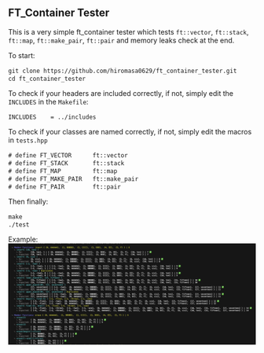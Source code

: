 ## FT_Container Tester

This is a very simple ft_container tester which tests `ft::vector`, `ft::stack`, `ft::map`, `ft::make_pair`, `ft::pair` and memory leaks check at the end.

To start:
```
git clone https://github.com/hiromasa0629/ft_container_tester.git
cd ft_container_tester
```
To check if your headers are included correctly, if not, simply edit the `INCLUDES` in the `Makefile`:
```
INCLUDES	= ../includes
```
To check if your classes are named correctly, if not, simply edit the macros in `tests.hpp`
```
# define FT_VECTOR		ft::vector
# define FT_STACK		ft::stack
# define FT_MAP			ft::map
# define FT_MAKE_PAIR	ft::make_pair
# define FT_PAIR		ft::pair
```
Then finally:
```
make
./test
```

Example:
![Example](./Example.png)

